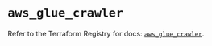 # `aws_glue_crawler`

Refer to the Terraform Registry for docs: [`aws_glue_crawler`](https://registry.terraform.io/providers/hashicorp/aws/6.3.0/docs/resources/glue_crawler).
